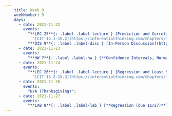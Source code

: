 ```yaml
---
    title: Week 9
    weekNumber: 9
    days:
      - date: 2021-11-22
        events:
          "**LEC 25**{: .label .label-lecture } [Prediction and Correlation](http://datahub.ucsd.edu/user-redirect/git-sync?repo=https://github.com/dsc-courses/dsc10-2021-fa&subPath=lectures/lec25/lecture.ipynb)":
            "[CIT 15.1-15.2](https://inferentialthinking.com/chapters/15/Prediction.html)"
          "**DIS 9**{: .label .label-disc } [In-Person Discussion](http://datahub.ucsd.edu/user-redirect/git-sync?repo=https://github.com/dsc-courses/dsc10-2021-fa&subPath=discussions/09-normal_clt/discussion.ipynb)":
      - date: 2021-11-23
        events:
          "**HW 7**{: .label .label-hw } [**Confidence Intervals, Normal Distributions, and the Central Limit Theorem (due 11/23)**](http://datahub.ucsd.edu/user-redirect/git-sync?repo=https://github.com/dsc-courses/dsc10-2021-fa&subPath=homeworks/07-confidence_intervals/homework.ipynb)":
      - date: 2021-11-24
        events:
          "**LEC 26**{: .label .label-lecture } [Regression and Least Squares](http://datahub.ucsd.edu/user-redirect/git-sync?repo=https://github.com/dsc-courses/dsc10-2021-fa&subPath=lectures/lec26/lecture.ipynb)":
            "[CIT 15.2-15.3](https://inferentialthinking.com/chapters/15/2/Regression_Line.html)"
      - date: 2021-11-26
        events:
          "N/A (Thanksgiving)":
      - date: 2021-11-27
        events:
          "**LAB 8**{: .label .label-lab } [**Regression (due 11/27)**](http://datahub.ucsd.edu/user-redirect/git-sync?repo=https://github.com/dsc-courses/dsc10-2021-fa&subPath=labs/08-regression/lab.ipynb)":
---
```

